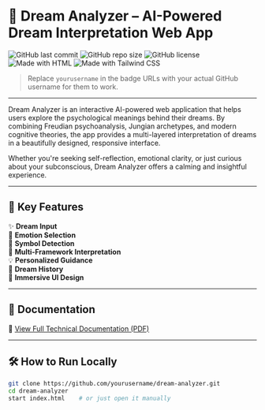 # 🌙 Dream Analyzer – AI-Powered Dream Interpretation Web App

![GitHub last commit](https://img.shields.io/github/last-commit/yourusername/dream-analyzer?color=gold&style=flat-square)
![GitHub repo size](https://img.shields.io/github/repo-size/yourusername/dream-analyzer?style=flat-square&color=blueviolet)
![GitHub license](https://img.shields.io/github/license/yourusername/dream-analyzer?style=flat-square&color=success)
![Made with HTML](https://img.shields.io/badge/HTML-5-E34F26?style=flat-square&logo=html5&logoColor=white)
![Made with Tailwind CSS](https://img.shields.io/badge/TailwindCSS-2.2-blue?style=flat-square&logo=tailwind-css)

> Replace `yourusername` in the badge URLs with your actual GitHub username for them to work.

---

Dream Analyzer is an interactive AI-powered web application that helps users explore the psychological meanings behind their dreams. By combining Freudian psychoanalysis, Jungian archetypes, and modern cognitive theories, the app provides a multi-layered interpretation of dreams in a beautifully designed, responsive interface.

Whether you're seeking self-reflection, emotional clarity, or just curious about your subconscious, Dream Analyzer offers a calming and insightful experience.

---

## 🧠 Key Features

✨ **Dream Input**  
💬 **Emotion Selection**  
🔮 **Symbol Detection**  
🧠 **Multi-Framework Interpretation**  
💡 **Personalized Guidance**  
📜 **Dream History**  
🎨 **Immersive UI Design**

---

## 📄 Documentation

📘 [View Full Technical Documentation (PDF)](./dream_analyzer_documentation.pdf)

---

## 🛠️ How to Run Locally

```bash
git clone https://github.com/yourusername/dream-analyzer.git
cd dream-analyzer
start index.html    # or just open it manually
